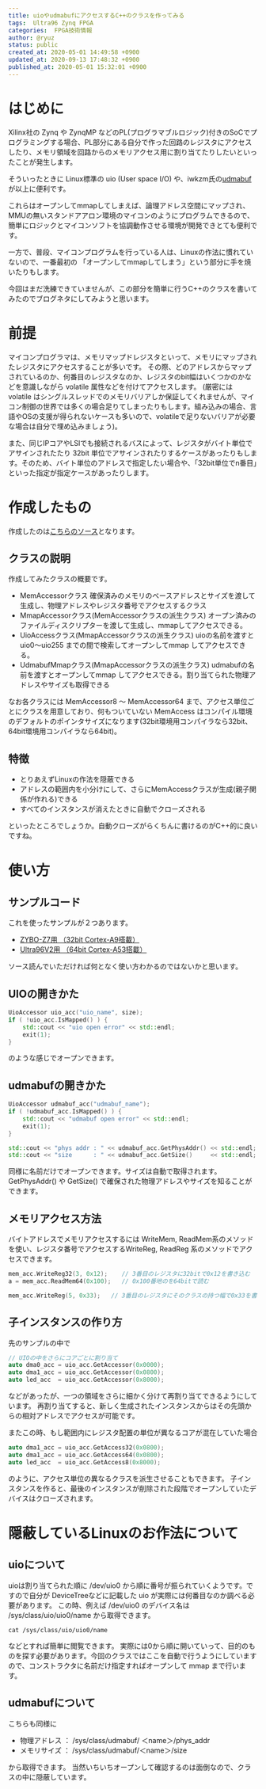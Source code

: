 ```yaml
---
title: uioやudmabufにアクセスするC++のクラスを作ってみる
tags:  Ultra96 Zynq FPGA
categories:  FPGA技術情報
author: @ryuz
status: public
created_at: 2020-05-01 14:49:58 +0900
updated_at: 2020-09-13 17:48:32 +0900
published_at: 2020-05-01 15:32:01 +0900
---
```

# はじめに

Xilinx社の Zynq や ZynqMP などのPL(プログラマブルロジック)付きのSoCでプログラミングする場合、PL部分にある自分で作った回路のレジスタにアクセスしたり、メモリ領域を回路からのメモリアクセス用に割り当てたりしたいといったことが発生します。

そういったときに Linux標準の uio (User space I/O) や、iwkzm氏の[udmabuf](https://github.com/ikwzm/udmabuf)が以上に便利です。

これらはオープンしてmmapしてしまえば、論理アドレス空間にマップされ、MMUの無いスタンドアアロン環境のマイコンのようにプログラムできるので、簡単にロジックとマイコンソフトを協調動作させる環境が開発できとても便利です。

一方で、普段、マイコンプログラムを行っている人は、Linuxの作法に慣れていないので、一番最初の 「オープンしてmmapしてしまう」という部分に手を焼いたりもします。

今回はまだ洗練できていませんが、この部分を簡単に行うC++のクラスを書いてみたのでブログネタにしてみようと思います。

# 前提
マイコンプログラマは、メモリマップドレジスタといって、メモリにマップされたレジスタにアクセスすることが多いです。
その際、どのアドレスからマップされているのか、何番目のレジスタなのか、レジスタのbit幅はいくつかのかなどを意識しながら volatile 属性などを付けてアクセスします。
(厳密には volatile はシングルスレッドでのメモリバリアしか保証してくれませんが、マイコン制御の世界では多くの場合足りてしまったりもします。組み込みの場合、言語やOSの支援が得られないケースも多いので、volatileで足りないバリアが必要な場合は自分で埋め込みましょう)。

また、同じIPコアやLSIでも接続されるバスによって、レジスタがバイト単位でアサインされたたり 32bit 単位でアサインされたりするケースがあったりもします。そのため、バイト単位のアドレスで指定したい場合や、「32bit単位でn番目」といった指定が指定ケースがあったりします。


# 作成したもの
 作成したのは[こちらのソース](https://github.com/ryuz/jelly/tree/master/include/jelly)となります。

## クラスの説明
作成してみたクラスの概要です。

- MemAccessorクラス
  確保済みのメモリのベースアドレスとサイズを渡して生成し、物理アドレスやレジスタ番号でアクセスするクラス
- MmapAccessorクラス(MemAccessorクラスの派生クラス)
  オープン済みのファイルディスクリプターを渡して生成し、mmapしてアクセスできる。
-  UioAccessクラス(MmapAccessorクラスの派生クラス)
   uioの名前を渡すと uio0～uio255 までの間で検索してオープンしてmmap してアクセスできる。
-  UdmabufMmapクラス(MmapAccessorクラスの派生クラス)
   udmabufの名前を渡すとオープンしてmmap してアクセスできる。割り当てられた物理アドレスやサイズも取得できる

なお各クラスには MemAccessor8 ～ MemAccessor64 まで、アクセス単位ごとにクラスを用意しており、何もついていない MemAccess はコンパイル環境のデフォルトのポインタサイズになります(32bit環境用コンパイラなら32bit、64bit環境用コンパイラなら64bit)。

## 特徴

- とりあえずLinuxの作法を隠蔽できる
- アドレスの範囲内を小分けにして、さらにMemAccessクラスが生成(親子関係が作れる)できる
- すべてのインスタンスが消えたときに自動でクローズされる

といったところでしょうか。自動クローズがらくちんに書けるのがC++的に良いですね。

# 使い方

## サンプルコード
これを使ったサンプルが２つあります。

- [ZYBO-Z7用 （32bit Cortex-A9搭載）](https://github.com/ryuz/jelly/blob/master/projects/zybo_z7_udmabuf_sample/app/main.cpp)
- [Ultra96V2用 （64bit Cortex-A53搭載）](https://github.com/ryuz/jelly/blob/master/projects/ultra96v2_udmabuf_sample/app/main.cpp)

ソース読んでいただければ何となく使い方わかるのではないかと思います。

## UIOの開きかた

```C++
UioAccessor uio_acc("uio_name", size);
if ( !uio_acc.IsMapped() ) {
    std::cout << "uio open error" << std::endl;
    exit(1);
}
```

のような感じでオープンできます。

## udmabufの開きかた

```C++
UioAccessor udmabuf_acc("udmabuf_name");
if ( !udmabuf_acc.IsMapped() ) {
    std::cout << "udmabuf open error" << std::endl;
    exit(1);
}

std::cout << "phys addr : " << udmabuf_acc.GetPhysAddr() << std::endl;
std::cout << "size      : " << udmabuf_acc.GetSize()     << std::endl;
```

同様に名前だけでオープンできます。サイズは自動で取得されます。
GetPhysAddr() や GetSize() で確保された物理アドレスやサイズを知ることができます。

## メモリアクセス方法

バイトアドレスでメモリアクセスするには WriteMem, ReadMem系のメソッドを使い、レジスタ番号でアクセスするWriteReg, ReadReg 系のメソッドでアクセスできます。

```C++
mem_acc.WriteReg32(3, 0x12);    // 3番目のレジスタに32bitで0x12を書き込む
a = mem_acc.ReadMem64(0x100);   // 0x100番地のを64bitで読む

mem_acc.WriteReg(5, 0x33);   // 3番目のレジスタにそのクラスの持つ幅で0x33を書く
```

## 子インスタンスの作り方

先のサンプルの中で
```C++
// UIOの中をさらにコアごとに割り当て
auto dma0_acc = uio_acc.GetAccessor(0x0000);
auto dma1_acc = uio_acc.GetAccessor(0x0800);
auto led_acc  = uio_acc.GetAccessor(0x8000);
```
などがあったが、一つの領域をさらに細かく分けて再割り当てできるようにしています。
再割り当てすると、新しく生成されたインスタンスからはその先頭からの相対アドレスでアクセスが可能です。


またこの時、もし範囲内にレジスタ配置の単位が異なるコアが混在していた場合

```C++
auto dma1_acc = uio_acc.GetAccess32(0x0800);
auto dma1_acc = uio_acc.GetAccess64(0x0800);
auto led_acc  = uio_acc.GetAccess8(0x8000);
```
のように、アクセス単位の異なるクラスを派生させることもできます。
子インスタンスを作ると、最後のインスタンスが削除された段階でオープンしていたデバイスはクローズされます。


# 隠蔽しているLinuxのお作法について
## uioについて
uioは割り当てられた順に /dev/uio0 から順に番号が振られていくようです。ですので自分が DeviceTreeなどに記載した uio が実際には何番目なのか調べる必要があります。
この時、例えば /dev/uio0 のデバイス名は
/sys/class/uio/uio0/name
から取得できます。
```
cat /sys/class/uio/uio0/name
```
などとすれば簡単に閲覧できます。
実際には0から順に開いていって、目的のものを探す必要があります。今回のクラスではここを自動で行うようにしていますので、コンストラクタに名前だけ指定すればオープンして mmap まで行います。

## udmabufについて
こちらも同様に
- 物理アドレス ： /sys/class/udmabuf/ ＜name＞/phys_addr
- メモリサイズ ： /sys/class/udmabuf/＜name＞/size

から取得できます。
当然いちいちオープンして確認するのは面倒なので、クラスの中に隠蔽しています。

